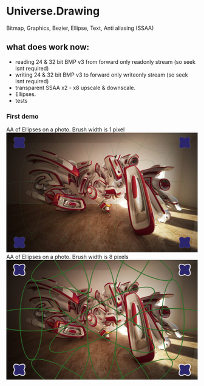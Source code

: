 # Universe.Drawing
Bitmap, Graphics, Bezier, Ellipse, Text, Anti aliasing (SSAA)

## what does work now:
- reading 24 & 32 bit BMP v3 from forward only readonly stream (so seek isnt required)
- writing 24 & 32 bit BMP v3 to forward only writeonly stream (so seek isnt required)
- transparent SSAA x2 - x8 upscale & downscale.
- Ellipses.
- tests

### First demo
AA of Ellipses on a photo. Brush width is 1 pixel
![ellipsis](https://github.com/devizer/Universe.Drawing/raw/master/Screenshots/D1-Ellipse-AA8-1W.jpg "Ellipsis 1px")
AA of Ellipses on a photo. Brush width is 8 pixels
![ellipsis](https://github.com/devizer/Universe.Drawing/raw/master/Screenshots/D1-Ellipse-AA8-8W.jpg "Ellipsis 8px")
